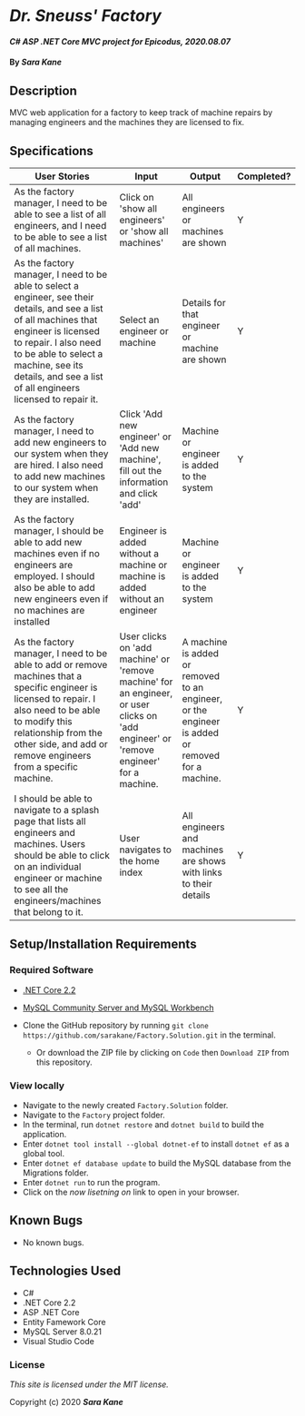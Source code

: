 # _Dr. Sneuss' Factory_

#### _C# ASP .NET Core MVC project for Epicodus, 2020.08.07_

#### By _**Sara Kane**_


## Description

MVC web application for a factory to keep track of machine repairs by managing engineers and the machines they are licensed to fix.


## Specifications

| User Stories                                                                                                                                                                                                                                                               | Input                                                                                                                                  | Output                                                                                           | Completed? |
|----------------------------------------------------------------------------------------------------------------------------------------------------------------------------------------------------------------------------------------------------------------------------|----------------------------------------------------------------------------------------------------------------------------------------|--------------------------------------------------------------------------------------------------|------------|
| As the factory manager, I need to be able to see a list of all engineers, and I need to be able to see a list of all machines.                                                                                                                                             | Click on 'show all engineers' or 'show all machines'                                                                                   | All engineers or machines are shown                                                              | Y          |
| As the factory manager, I need to be able to select a engineer, see their details, and see a list of all machines that engineer is licensed to repair. I also need to be able to select a machine, see its details, and see a list of all engineers licensed to repair it. | Select an engineer or machine                                                                                                          | Details for that engineer or machine are shown                                                   | Y          |
| As the factory manager, I need to add new engineers to our system when they are hired. I also need to add new machines to our system when they are installed.                                                                                                              | Click 'Add new engineer' or 'Add new machine', fill out the information and click 'add'                                                | Machine or engineer is added to the system                                                       | Y          |
| As the factory manager, I should be able to add new machines even if no engineers are employed. I should also be able to add new engineers even if no machines are installed                                                                                               | Engineer is added without a machine or machine is added without an engineer                                                            | Machine or engineer is added to the system                                                       | Y          |
| As the factory manager, I need to be able to add or remove machines that a specific engineer is licensed to repair. I also need to be able to modify this relationship from the other side, and add or remove engineers from a specific machine.                           | User clicks on 'add machine' or 'remove machine' for an engineer, or user clicks on 'add engineer' or 'remove engineer' for a machine. | A machine is added or removed to an engineer, or the engineer is added or removed for a machine. | Y          |
| I should be able to navigate to a splash page that lists all engineers and machines. Users should be able to click on an individual engineer or machine to see all the engineers/machines that belong to it.                                                               | User navigates to the home index                                                                                                              | All engineers and machines are shows with links to their details                                 | Y          |


## Setup/Installation Requirements
### Required Software
* [.NET Core 2.2](https://dotnet.microsoft.com/download/dotnet-core/2.2)
* [MySQL Community Server and MySQL Workbench](https://dev.mysql.com/downloads/)

* Clone the GitHub repository by running `git clone https://github.com/sarakane/Factory.Solution.git` in the terminal.
  * Or download the ZIP file by clicking on `Code` then `Download ZIP` from this repository.

### View locally 
* Navigate to the newly created `Factory.Solution` folder.
* Navigate to the `Factory` project folder.
* In the terminal, run `dotnet restore` and `dotnet build` to build the application.
* Enter `dotnet tool install --global dotnet-ef` to install `dotnet ef` as a global tool.
* Enter `dotnet ef database update` to build the MySQL database from the Migrations folder.
* Enter `dotnet run` to run the program.
* Click on the _now lisetning on_ link to open in your browser.

## Known Bugs

* No known bugs.

## Technologies Used

* C# 
* .NET Core 2.2
* ASP .NET Core
* Entity Famework Core
* MySQL Server 8.0.21
* Visual Studio Code

### License

*This site is licensed under the MIT license.*

Copyright (c) 2020 **_Sara Kane_**